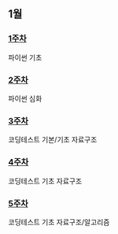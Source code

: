 ## 1월
### [1주차](https://github.com/IM-jihye/TIL/tree/master/2023_01/Week_01)
파이썬 기초
### [2주차](https://github.com/IM-jihye/TIL/tree/master/2023_01/Week_02)
파이썬 심화
### [3주차](https://github.com/IM-jihye/TIL/tree/master/2023_01/Week_03)
코딩테스트 기본/기초 자료구조
### [4주차](https://github.com/IM-jihye/TIL/tree/master/2023_01/Week_04)
코딩테스트 기초 자료구조
### [5주차](https://github.com/IM-jihye/TIL/tree/master/2023_01/Week_05)
코딩테스트 기초 자료구조/알고리즘